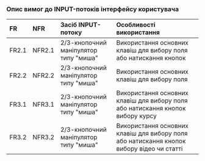 
### Опис вимог до INPUT-потоків інтерфейсу користувача

| FR    |NFR     | Засіб INPUT-потоку | Особливості використання |
|:-     |:-      |:-                  |:-                        |
|FR2.1  |NFR2.1  |2/3-кнопочний маніпулятор типу "миша" |Використання основних клавіш для вибору поля або натискання кнопок|
|FR2.2  |NFR2.2  |2/3-кнопочний маніпулятор типу "миша" |Використання основних клавіш для вибору поля|
|FR3.1  |NFR3.1  |2/3-кнопочний маніпулятор типу "миша" |Використання основних клавіш для вибору поля або натискання кнопок вибору курсу|
|FR3.2  |NFR3.2  |2/3-кнопочний маніпулятор типу "миша" |Використання основних клавіш для вибору поля або натискання кнопок вибору відео чи статті|


